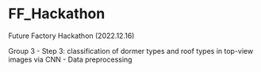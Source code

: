 # FF_Hackathon
Future Factory Hackathon (2022.12.16)

Group 3 - Step 3: classification of dormer types and roof types in top-view images via CNN - Data preprocessing

